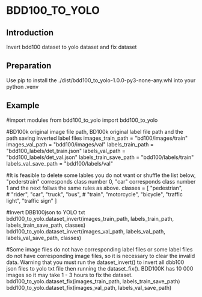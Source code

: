 # BDD100_TO_YOLO
## Introduction
Invert bdd100 dataset to yolo dataset and fix dataset
## Preparation
Use pip to install the ./dist/bdd100_to_yolo-1.0.0-py3-none-any.whl into your python .venv
## Example
#import modules
from bdd100_to_yolo import bdd100_to_yolo

#BD100k original image file path, BD100k original label file path and the path saving inverted label files
images_train_path = "bd100/images/train"
images_val_path = "bdd100/images/val"
labels_train_path = "bdd100_labels/det_train.json"
labels_val_path = "bdd100_labels/det_val.json"
labels_train_save_path = "bdd100/labels/train"
labels_val_save_path = "bdd100/labels/val"

#It is feasible to delete some lables you do not want or shuffle the list below, "pederstrain" corresponds class number 0, "car" corresponds class number 1 and the next follws the same rules as above.
classes = [
    "pedestrian",  
    # "rider",
    "car",
    "truck",
    "bus",
    # "train",
    "motorcycle",
    "bicycle",
    "traffic light",
    "traffic sign"
]

#Invert DBB100json to YOLO txt
bdd100_to_yolo.dataset_invert(images_train_path, labels_train_path, labels_train_save_path, classes)
bdd100_to_yolo.dataset_invert(images_val_path, labels_val_path, labels_val_save_path, classes)

#Some image files do not have corresponding label files or some label files do not have corresponding image files, so it is necessary to clear the invalid data. Warning that you must run the dataset_invert() to invert all dbb100 json files to yolo txt file then running the dataset_fix(). BDD100K has 10 000 images so it may take 1 - 3 hours to fix the dataset.
bdd100_to_yolo.dataset_fix(images_train_path, labels_train_save_path)
bdd100_to_yolo.dataset_fix(images_val_path, labels_val_save_path)
